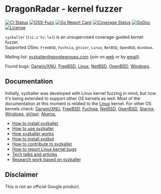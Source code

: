 # DragonRadar - kernel fuzzer

[![CI Status](https://github.com/google/syzkaller/workflows/ci/badge.svg)](https://github.com/google/syzkaller/actions?query=workflow/ci)
[![OSS-Fuzz](https://oss-fuzz-build-logs.storage.googleapis.com/badges/syzkaller.svg)](https://bugs.chromium.org/p/oss-fuzz/issues/list?q=label:Proj-syzkaller)
[![Go Report Card](https://goreportcard.com/badge/github.com/google/syzkaller)](https://goreportcard.com/report/github.com/google/syzkaller)
[![Coverage Status](https://codecov.io/gh/google/syzkaller/graph/badge.svg)](https://codecov.io/gh/google/syzkaller)
[![GoDoc](https://godoc.org/github.com/google/syzkaller?status.svg)](https://godoc.org/github.com/google/syzkaller)
[![License](https://img.shields.io/badge/License-Apache%202.0-blue.svg)](LICENSE)

`syzkaller` (`[siːzˈkɔːlə]`) is an unsupervised coverage-guided kernel fuzzer.\
Supported OSes: `FreeBSD`, `Fuchsia`, `gVisor`, `Linux`, `NetBSD`, `OpenBSD`, `Windows`.

Mailing list: [syzkaller@googlegroups.com](https://groups.google.com/forum/#!forum/syzkaller) (join on [web](https://groups.google.com/forum/#!forum/syzkaller) or by [email](mailto:syzkaller+subscribe@googlegroups.com)).

Found bugs: [Darwin/XNU](docs/darwin/README.md), [FreeBSD](docs/freebsd/found_bugs.md), [Linux](docs/linux/found_bugs.md), [NetBSD](docs/netbsd/found_bugs.md), [OpenBSD](docs/openbsd/found_bugs.md), [Windows](docs/windows/README.md).

## Documentation

Initially, syzkaller was developed with Linux kernel fuzzing in mind, but now
it's being extended to support other OS kernels as well.
Most of the documentation at this moment is related to the [Linux](docs/linux/setup.md) kernel.
For other OS kernels check:
[Darwin/XNU](docs/darwin/README.md),
[FreeBSD](docs/freebsd/README.md),
[Fuchsia](docs/fuchsia/README.md),
[NetBSD](docs/netbsd/README.md),
[OpenBSD](docs/openbsd/setup.md),
[Starnix](docs/starnix/README.md),
[Windows](docs/windows/README.md),
[gVisor](docs/gvisor/README.md).
[Akaros](docs/akaros/README.md),

- [How to install syzkaller](docs/setup.md)
- [How to use syzkaller](docs/usage.md)
- [How syzkaller works](docs/internals.md)
- [How to install syzbot](docs/setup_syzbot.md)
- [How to contribute to syzkaller](docs/contributing.md)
- [How to report Linux kernel bugs](docs/linux/reporting_kernel_bugs.md)
- [Tech talks and articles](docs/talks.md)
- [Research work based on syzkaller](docs/research.md)

## Disclaimer

This is not an official Google product.
